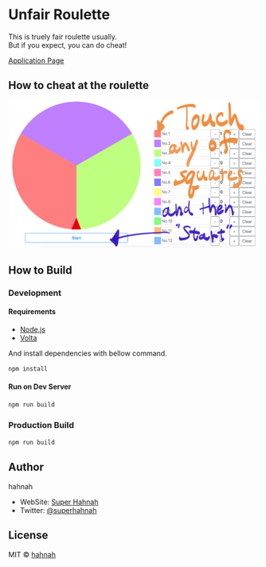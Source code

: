 # Unfair Roulette

This is truely fair roulette usually.  
But if you expect, you can do cheat!

[Application Page](https://hahnah.github.io/fair-roulette/)

## How to cheat at the roulette

![screenshot](screenshot.png)

## How to Build

### Development

#### Requirements

- [Node.js](https://nodejs.org/)
- [Volta](https://volta.sh/)

And install dependencies with bellow command.

```bash
npm install
```

#### Run on Dev Server

```bash
npm run build
```

### Production Build

```bash
npm run build
```

## Author

hahnah

- WebSite: [Super Hahnah](https://superhahnah.com)
- Twitter: [@superhahnah](https://twitter.com/superhahnah)

## License

MIT © [hahnah](https://superhahnah.com)
